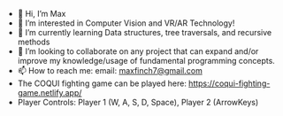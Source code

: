 - 👋 Hi, I’m Max
- 👀 I’m interested in Computer Vision and VR/AR Technology!
- 🌱 I’m currently learning Data structures, tree traversals, and recursive methods
- 💞️ I’m looking to collaborate on any project that can expand and/or improve my knowledge/usage of fundamental programming concepts.
- 📫 How to reach me: email: maxfinch7@gmail.com
- The COQUI fighting game can be played here: https://coqui-fighting-game.netlify.app/
- Player Controls:  Player 1 (W, A, S, D, Space), Player 2 (ArrowKeys)
<!---
max-proj17/max-proj17 is a ✨ special ✨ repository because its `README.md` (this file) appears on your GitHub profile.
You can click the Preview link to take a look at your changes.
--->
